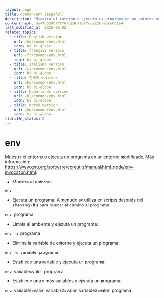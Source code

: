 ```yaml
---
layout: page
title: common/env (español)
description: "Muestra el entorno o ejecuta un programa en un entorno modificado."
content_hash: da67c039077976fd29b79b77cde218fa62e081b4
last_modified_at: 2025-03-02
related_topics:
  - title: English version
    url: /en/common/env.html
    icon: bi bi-globe
  - title: français version
    url: /fr/common/env.html
    icon: bi bi-globe
  - title: italiano version
    url: /it/common/env.html
    icon: bi bi-globe
  - title: 한국어 version
    url: /ko/common/env.html
    icon: bi bi-globe
  - title: Nederlands version
    url: /nl/common/env.html
    icon: bi bi-globe
  - title: norsk version
    url: /no/common/env.html
    icon: bi bi-globe
tldri18n_status: 2
---
```

# env

Muestra el entorno o ejecuta un programa en un entorno modificado.
Más información: <https://www.gnu.org/software/coreutils/manual/html_node/env-invocation.html>.

- Muestra el entorno:

`env`

- Ejecuta un programa. A menudo se utiliza en scripts después del shebang (#!) para buscar el camino al programa:

`env `<span class="tldr-var badge badge-pill bg-dark-lm bg-white-dm text-white-lm text-dark-dm font-weight-bold">programa</span>

- Limpia el ambiente y ejecuta un programa:

`env -i `<span class="tldr-var badge badge-pill bg-dark-lm bg-white-dm text-white-lm text-dark-dm font-weight-bold">programa</span>

- Elimina la variable de entorno y ejecuta un programa:

`env -u `<span class="tldr-var badge badge-pill bg-dark-lm bg-white-dm text-white-lm text-dark-dm font-weight-bold">variable</span>` `<span class="tldr-var badge badge-pill bg-dark-lm bg-white-dm text-white-lm text-dark-dm font-weight-bold">programa</span>

- Establece una variable y ejecuta un programa:

`env `<span class="tldr-var badge badge-pill bg-dark-lm bg-white-dm text-white-lm text-dark-dm font-weight-bold">variable</span>`=`<span class="tldr-var badge badge-pill bg-dark-lm bg-white-dm text-white-lm text-dark-dm font-weight-bold">valor</span>` `<span class="tldr-var badge badge-pill bg-dark-lm bg-white-dm text-white-lm text-dark-dm font-weight-bold">programa</span>

- Establece una o más variables y ejecuta un programa:

`env `<span class="tldr-var badge badge-pill bg-dark-lm bg-white-dm text-white-lm text-dark-dm font-weight-bold">variable1</span>`=`<span class="tldr-var badge badge-pill bg-dark-lm bg-white-dm text-white-lm text-dark-dm font-weight-bold">valor</span>` `<span class="tldr-var badge badge-pill bg-dark-lm bg-white-dm text-white-lm text-dark-dm font-weight-bold">variable2</span>`=`<span class="tldr-var badge badge-pill bg-dark-lm bg-white-dm text-white-lm text-dark-dm font-weight-bold">valor</span>` `<span class="tldr-var badge badge-pill bg-dark-lm bg-white-dm text-white-lm text-dark-dm font-weight-bold">variable3</span>`=`<span class="tldr-var badge badge-pill bg-dark-lm bg-white-dm text-white-lm text-dark-dm font-weight-bold">valor</span>` `<span class="tldr-var badge badge-pill bg-dark-lm bg-white-dm text-white-lm text-dark-dm font-weight-bold">programa</span>
